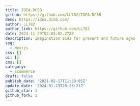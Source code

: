 ```yaml
---
title: IDEA.DC5B
github: https://github.com/LL782/IDEA.DC5B
demo: https://idea.dc5b.com/
author: LL782
author_link: https://github.com/LL782
date: 2023-11-29T02:03:02.278Z
description: Imagination aids for present and future ages
ssg:
  - Nextjs
css: []
ui: []
cms: []
category:
  - Ecommerce
draft: false
publish_date: '2021-02-17T11:59:05Z'
update_date: '2024-01-23T20:25:21Z'
github_star: 1
github_fork: 1
---
```

